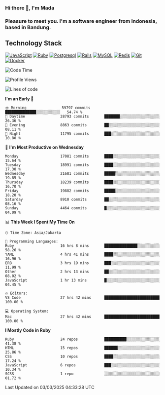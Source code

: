 ### Hi there 👋, I'm Mada
### Pleasure to meet you. I'm a software engineer from Indonesia, based in Bandung.

## Technology Stack

[![JavaScript](https://img.shields.io/badge/-JavaScript-%23F7DF1C?style=flat-square&logo=javascript&logoColor=000000&labelColor=%23F7DF1C&color=%23FFCE5A)](https://www.javascript.com/)
[![Ruby](https://img.shields.io/badge/Ruby-CC342D?style=flat-square&logo=ruby&logoColor=white)](https://www.ruby-lang.org/en/)
[![Postgresql](https://img.shields.io/badge/PostgreSQL-316192?style=flat-square&logo=postgresql&logoColor=ffffff)](https://www.postgresql.org/)
[![Rails](https://img.shields.io/badge/Ruby_on_Rails-CC0000?style=flat-square&logo=ruby-on-rails&logoColor=white)](https://rubyonrails.org/)
[![MySQL](https://img.shields.io/badge/-MySQL-4479A1?style=flat-square&logo=MySQL&logoColor=ffffff)](https://www.mysql.com/)
[![Redis](https://img.shields.io/badge/-Redis-DC382D?style=flat-square&logo=Redis&logoColor=ffffff)](https://redis.io/)
[![Git](https://img.shields.io/badge/-Git-%23F05032?style=flat-square&logo=git&logoColor=%23ffffff)](https://git-scm.com/)
[![Docker](https://img.shields.io/badge/-Docker-2496ED?style=flat-square&logo=docker&logoColor=ffffff)](https://www.docker.com/)
<!--
**madaarya/madaarya** is a ✨ _special_ ✨ repository because its `README.md` (this file) appears on your GitHub profile.

Here are some ideas to get you started:

- 🔭 I’m currently working on ...
- 🌱 I’m currently learning ...
- 👯 I’m looking to collaborate on ...
- 🤔 I’m looking for help with ...
- 💬 Ask me about ...
- 📫 How to reach me: ...
- 😄 Pronouns: ...
- ⚡ Fun fact: ...
-->
<!--START_SECTION:waka-->
![Code Time](http://img.shields.io/badge/Code%20Time-7%2C074%20hrs%2023%20mins-blue)

![Profile Views](http://img.shields.io/badge/Profile%20Views-0-blue)

![Lines of code](https://img.shields.io/badge/From%20Hello%20World%20I%27ve%20Written-47.3%20million%20lines%20of%20code-blue)

**I'm an Early 🐤** 

```text
🌞 Morning                59797 commits       ██████████████░░░░░░░░░░░   54.74 % 
🌆 Daytime                28793 commits       ███████░░░░░░░░░░░░░░░░░░   26.36 % 
🌃 Evening                8863 commits        ██░░░░░░░░░░░░░░░░░░░░░░░   08.11 % 
🌙 Night                  11795 commits       ███░░░░░░░░░░░░░░░░░░░░░░   10.80 % 
```
📅 **I'm Most Productive on Wednesday** 

```text
Monday                   17081 commits       ████░░░░░░░░░░░░░░░░░░░░░   15.64 % 
Tuesday                  18991 commits       ████░░░░░░░░░░░░░░░░░░░░░   17.38 % 
Wednesday                21681 commits       █████░░░░░░░░░░░░░░░░░░░░   19.85 % 
Thursday                 18239 commits       ████░░░░░░░░░░░░░░░░░░░░░   16.70 % 
Friday                   19882 commits       █████░░░░░░░░░░░░░░░░░░░░   18.20 % 
Saturday                 8910 commits        ██░░░░░░░░░░░░░░░░░░░░░░░   08.16 % 
Sunday                   4464 commits        █░░░░░░░░░░░░░░░░░░░░░░░░   04.09 % 
```


📊 **This Week I Spent My Time On** 

```text
🕑︎ Time Zone: Asia/Jakarta

💬 Programming Languages: 
Ruby                     16 hrs 8 mins       ███████████████░░░░░░░░░░   58.26 % 
YAML                     4 hrs 41 mins       ████░░░░░░░░░░░░░░░░░░░░░   16.96 % 
ERB                      3 hrs 19 mins       ███░░░░░░░░░░░░░░░░░░░░░░   11.99 % 
Other                    2 hrs 13 mins       ██░░░░░░░░░░░░░░░░░░░░░░░   08.02 % 
JavaScript               1 hr 13 mins        █░░░░░░░░░░░░░░░░░░░░░░░░   04.45 % 

🔥 Editors: 
VS Code                  27 hrs 42 mins      █████████████████████████   100.00 % 

💻 Operating System: 
Mac                      27 hrs 42 mins      █████████████████████████   100.00 % 
```

**I Mostly Code in Ruby** 

```text
Ruby                     24 repos            ██████████░░░░░░░░░░░░░░░   41.38 % 
HTML                     15 repos            ██████░░░░░░░░░░░░░░░░░░░   25.86 % 
CSS                      10 repos            ████░░░░░░░░░░░░░░░░░░░░░   17.24 % 
JavaScript               6 repos             ███░░░░░░░░░░░░░░░░░░░░░░   10.34 % 
SCSS                     1 repo              ░░░░░░░░░░░░░░░░░░░░░░░░░   01.72 % 
```




 Last Updated on 03/03/2025 04:33:28 UTC
<!--END_SECTION:waka-->
